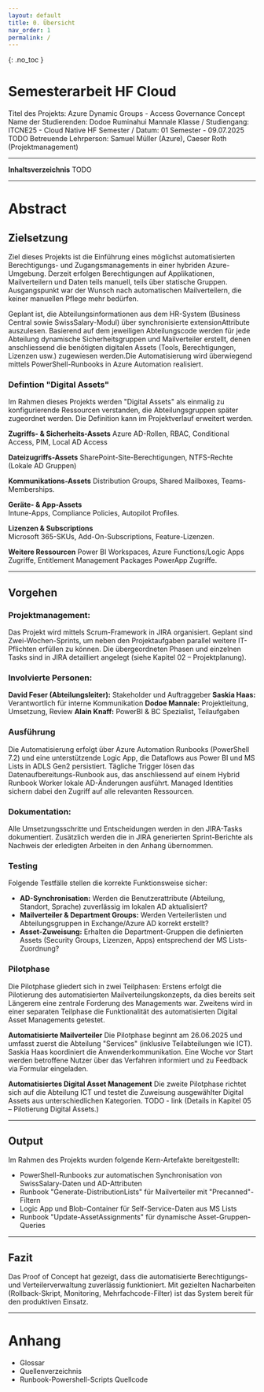 ```yaml
---
layout: default
title: 0. Übersicht
nav_order: 1
permalink: /
---
```


{: .no_toc }

# Semesterarbeit HF Cloud
Titel des Projekts: Azure Dynamic Groups - Access Governance Concept 
Name der Studierenden: Dodoe Ruminahui Mannale
Klasse / Studiengang: ITCNE25 - Cloud Native HF
Semester / Datum: 01 Semester - 09.07.2025 TODO
Betreuende Lehrperson: Samuel Müller (Azure), Caeser Roth (Projektmanagement)

----

**Inhaltsverzeichnis**
 TODO

----

# Abstract

## Zielsetzung
Ziel dieses Projekts ist die Einführung eines möglichst automatisierten Berechtigungs- und Zugangsmanagements in einer hybriden Azure-Umgebung. Derzeit erfolgen Berechtigungen auf Applikationen, Mailverteilern und Daten teils manuell, teils über statische Gruppen. Ausgangspunkt war der Wunsch nach automatischen Mailverteilern, die keiner manuellen Pflege mehr bedürfen.

Geplant ist, die Abteilungs­informationen aus dem HR-System (Business Central sowie SwissSalary-Modul) über synchronisierte extensionAttribute auszulesen. Basierend auf dem jeweiligen Abteilungscode werden für jede Abteilung dynamische Sicherheitsgruppen und Mailverteiler erstellt, denen anschliessend die benötigten digitalen Assets (Tools, Berechtigungen, Lizenzen usw.) zugewiesen werden.Die Automatisierung wird überwiegend mittels PowerShell-Runbooks in Azure Automation realisiert.

### Defintion "Digital Assets"
Im Rahmen dieses Projekts werden "Digital Assets" als einmalig zu konfigurierende Ressourcen verstanden, die Abteilungsgruppen später zugeordnet werden. Die Definition kann im Projektverlauf erweitert werden.

**Zugriffs- & Sicherheits-Assets**
Azure AD-Rollen, RBAC, Conditional Access, PIM, Local AD Access  

**Dateizugriffs-Assets**
SharePoint-Site-Berechtigungen, NTFS-Rechte (Lokale AD Gruppen)

**Kommunikations-Assets**
Distribution Groups, Shared Mailboxes, Teams-Memberships.  

**Geräte- & App-Assets**  
Intune-Apps, Compliance Policies, Autopilot Profiles.  

**Lizenzen & Subscriptions**  
Microsoft 365-SKUs, Add-On-Subscriptions, Feature-Lizenzen.  

**Weitere Ressourcen**
Power BI Workspaces, Azure Functions/Logic Apps Zugriffe, Entitlement Management Packages PowerApp Zugriffe.

----

## Vorgehen

### Projektmanagement:
Das Projekt wird mittels Scrum-Framework in JIRA organisiert. Geplant sind Zwei-Wochen-Sprints, um neben den Projektaufgaben parallel weitere IT-Pflichten erfüllen zu können. Die übergeordneten Phasen und einzelnen Tasks sind in JIRA detailliert angelegt (siehe Kapitel 02 – Projektplanung).

### Involvierte Personen:
**David Feser (Abteilungsleiter):** Stakeholder und Auftraggeber
**Saskia Haas:** Verantwortlich für interne Kommunikation
**Dodoe Mannale:** Projektleitung, Umsetzung, Review
**Alain Knaff:** PowerBI & BC Spezialist, Teilaufgaben

### Ausführung
Die Automatisierung erfolgt über Azure Automation Runbooks (PowerShell 7.2) und eine unterstützende Logic App, die Dataflows aus Power BI und MS Lists in ADLS Gen2 persistiert. Tägliche Trigger lösen das Datenaufbereitungs-Runbook aus, das anschliessend auf einem Hybrid Runbook Worker lokale AD-Änderungen ausführt. Managed Identities sichern dabei den Zugriff auf alle relevanten Ressourcen.

### Dokumentation:
Alle Umsetzungsschritte und Entscheidungen werden in den JIRA-Tasks dokumentiert. Zusätzlich werden die in JIRA generierten Sprint-Berichte als Nachweis der erledigten Arbeiten in den Anhang übernommen.

### Testing
Folgende Testfälle stellen die korrekte Funktionsweise sicher:
- **AD-Synchronisation:** Werden die Benutzerattribute (Abteilung, Standort, Sprache) zuverlässig im lokalen AD aktualisiert?  
- **Mailverteiler & Department Groups:** Werden Verteilerlisten und Abteilungsgruppen in Exchange/Azure AD korrekt erstellt?  
- **Asset-Zuweisung:** Erhalten die Department-Gruppen die definierten Assets (Security Groups, Lizenzen, Apps) entsprechend der MS Lists-Zuordnung?  

### Pilotphase
Die Pilotphase gliedert sich in zwei Teilphasen: Erstens erfolgt die Pilotierung des automatisierten Mailverteilungskonzepts, da dies bereits seit Längerem eine zentrale Forderung des Managements war. Zweitens wird in einer separaten Teilphase die Funktionalität des automatisierten Digital Asset Managements getestet.

**Automatisierte Mailverteiler**
Die Pilotphase beginnt am 26.06.2025 und umfasst zuerst die Abteilung "Services" (inklusive Teilabteilungen wie ICT). Saskia Haas koordiniert die Anwender­kommunikation. Eine Woche vor Start werden betroffene Nutzer über das Verfahren informiert und zu Feedback via Formular eingeladen.


**Automatisiertes Digital Asset Management**
Die zweite Pilotphase richtet sich auf die Abteilung ICT und testet die Zuweisung ausgewählter Digital Assets aus unterschiedlichen Kategorien. TODO - link (Details in Kapitel 05 – Pilotierung Digital Assets.)

----

## Output
Im Rahmen des Projekts wurden folgende Kern-Artefakte bereitgestellt:
- PowerShell-Runbooks zur automatischen Synchronisation von SwissSalary-Daten und AD-Attributen  
- Runbook "Generate-DistributionLists" für Mailverteiler mit "Precanned"-Filtern  
- Logic App und Blob-Container für Self-Service-Daten aus MS Lists  
- Runbook "Update-AssetAssignments" für dynamische Asset-Gruppen-Queries  

----

## Fazit
Das Proof of Concept hat gezeigt, dass die automatisierte Berechtigungs- und Verteilerverwaltung zuverlässig funktioniert. Mit gezielten Nacharbeiten (Rollback-Skript, Monitoring, Mehrfachcode-Filter) ist das System bereit für den produktiven Einsatz.  

----

# Anhang
- Glossar
- Quellenverzeichnis
- Runbook-Powershell-Scripts Quellcode
